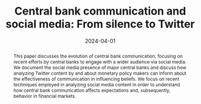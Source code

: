 ---
abstract: "This paper discusses the evolution of central bank communication, focusing on recent efforts by central banks to engage with a wider audience via social media. We document the social media presence of major central banks and discuss how analyzing Twitter content by and about monetary policy makers can inform about the effectiveness of communication in influencing beliefs. We focus on recent techniques employed in analyzing social media content in order to understand how central bank communication affects expectations and, subsequently, behavior in financial markets."

abstract_short: "This paper examines the evolution of central bank communication, particularly their use of social media to reach wider audiences. It analyzes Twitter content related to monetary policy to assess how central bank communication impacts expectations and financial market behavior."

authors:
  - Donato Masciandaro
  - Oana Peia
  - Davide Romelli
date: '2024-04-01'

highlight: false

image:
  caption: '🐦 Central bank communication and social media 🏛️'
  focal_point: ""
  preview_only: false

math: false
projects: []
publication: "*Journal of Economic Surveys*"
publication_short: ""
# Publication type.
# Legend: 0 = Uncategorized; 1 = Conference paper; 2 = Journal article;
# 3 = Preprint / Working Paper; 4 = Report; 5 = Book; 6 = Book section;
# 7 = Thesis; 8 = Patent
publication_types: ["2"]
selected: true
title: 'Central bank communication and social media: From silence to Twitter'
url_code: ''
links:
  - name: Article - Open Access
    url: https://doi.org/10.1111/joes.12550
  - name: SUERF Policy Brief
    url: https://www.suerf.org/suer-policy-brief/58899/new-frontiers-in-monetary-policy-communication-discovering-central-bank-tweeting
  - name: VoxEU
    url: https://cepr.org/voxeu/columns/monetary-policy-communication-uncovering-central-bank-tweeting
url_dataset: ''
url_pdf: ''
url_poster: ''
url_preprint: ''
url_project: ''
url_slides: ''
url_source: ''
url_video: ''
---